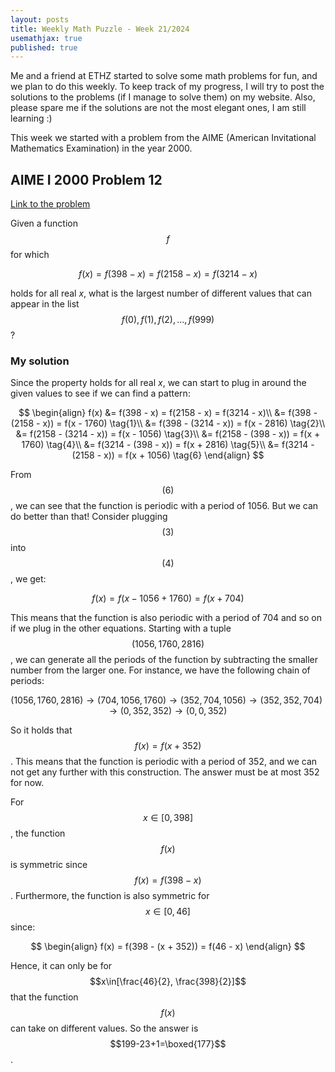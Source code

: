 ```yaml
---
layout: posts
title: Weekly Math Puzzle - Week 21/2024
usemathjax: true
published: true
---
```


Me and a friend at ETHZ started to solve some math problems for fun, and we plan to do this weekly.
To keep track of my progress, I will try to post the solutions to the problems (if I manage to solve them) on my website.
Also, please spare me if the solutions are not the most elegant ones, I am still learning :)

This week we started with a problem from the AIME (American Invitational Mathematics Examination) in the year 2000.

## AIME I 2000 Problem 12

[Link to the problem](https://artofproblemsolving.com/wiki/index.php/2000_AIME_I_Problems)

Given a function $$f$$ for which

$$f(x) = f(398 - x) = f(2158 - x) = f(3214 - x)$$

holds for all real $x,$ what is the largest number of different values that can appear in the list $$f(0),f(1),f(2),\ldots,f(999)$$?

### My solution

Since the property holds for all real $x$, we can start to plug in around the given values to see if we can find a pattern:

$$
\begin{align}
f(x) &= f(398 - x) = f(2158 - x) = f(3214 - x)\\
&= f(398 - (2158 - x)) = f(x - 1760) \tag{1}\\
&= f(398 - (3214 - x)) = f(x - 2816) \tag{2}\\
&= f(2158 - (3214 - x)) = f(x - 1056) \tag{3}\\
&= f(2158 - (398 - x)) = f(x + 1760) \tag{4}\\
&= f(3214 - (398 - x)) = f(x + 2816) \tag{5}\\
&= f(3214 - (2158 - x)) = f(x + 1056) \tag{6}
\end{align}
$$

From $$(6)$$, we can see that the function is periodic with a period of 1056.
But we can do better than that! Consider plugging $$(3)$$ into $$(4)$$, we get:

$$
f(x) = f(x - 1056 + 1760) = f(x + 704)
$$

This means that the function is also periodic with a period of 704 and so on if we plug in the other equations.
Starting with a tuple $$(1056, 1760, 2816)$$, we can generate all the periods of the function by subtracting the smaller number from the larger one.
For instance, we have the following chain of periods:

$$
(1056, 1760, 2816) \rightarrow (704, 1056, 1760) \rightarrow (352, 704, 1056) \rightarrow (352, 352, 704) \rightarrow (0, 352, 352) \rightarrow (0, 0, 352)
$$

So it holds that $$f(x) = f(x + 352)$$.
This means that the function is periodic with a period of 352, and we can not get any further with this construction.
The answer must be at most 352 for now.

For $$x\in[0,398]$$, the function $$f(x)$$ is symmetric since $$f(x) = f(398 - x)$$.
Furthermore, the function is also symmetric for $$x\in[0, 46]$$ since:

$$
\begin{align}
f(x) = f(398 - (x + 352)) = f(46 - x)
\end{align}
$$

Hence, it can only be for $$x\in[\frac{46}{2}, \frac{398}{2}]$$ that the function $$f(x)$$ can take on different values.
So the answer is $$199-23+1=\boxed{177}$$.
